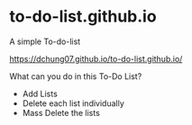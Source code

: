 # to-do-list.github.io
A simple To-do-list

https://dchung07.github.io/to-do-list.github.io/

What can you do in this To-Do List?

- Add Lists
- Delete each list individually
- Mass Delete the lists

